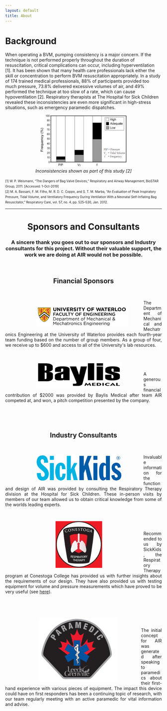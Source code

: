```yaml
---
layout: default
title: About
---
```

# Background
When operating a BVM, pumping consistency is a major concern. If the technique is not performed properly throughout the duration of resuscitation, critical complications can occur, including hyperventilation [1]. It has been shown that many health care professionals lack either the skill or concentration to perform BVM resuscitation appropriately. In a study of 174 trained medical professionals, 88% of participants provided too much pressure, 73.8% delivered excessive volumes of air, and 49% performed the technique at too slow of a rate, which can cause hypoventilation [2]. Respiratory therapists at The Hospital for Sick Children revealed these inconsistencies are even more significant in high-stress situations, such as emergency paramedic dispatches.

<figure align="center">
  <img src="/assets/img/background_data.JPG" width="280" height="170" />
  <figcaption><i>Inconsistencies shown as part of this study [2]</i></figcaption>
</figure>

<font size="-5">[1] W. P. Weismann, “The Dangers of Bag Valve Devices,” Respiratory and Airway Management, BioSTAR Group, 2011. [Accessed: 1-Oct-2019]
<br>
[2] M. A. Bassani, F. M. Filho, M. R. D. C. Coppo, and S. T. M. Marba, “An Evaluation of Peak Inspiratory Pressure, Tidal Volume, and Ventilatory Frequency During Ventilation With a Neonatal Self-Inflating Bag Resuscitator,” Respiratory Care, vol. 57, no. 4, pp. 525–530, Jan. 2012.
</font>

<hr>

# <center> Sponsors and Consultants </center>
### <center>A sincere thank you goes out to our sponsors and Industry consultants for this project. Without their valuable support, the work we are doing at AIR would not be possible. </center>
&nbsp;

## <center> <b> Financial Sponsors </b> </center>

&nbsp;

<a href="https://uwaterloo.ca/mechanical-mechatronics-engineering/" target="_blank"><img src="/assets/img/Waterloo_ENG_MME_Logo.png" style="padding-top:20px; padding-left:100px; padding-right: 50px" width="295" align="left"></a>
<div style="text-align: justify"> <p> The Department of Mechanical and Mechatronics Engineering at the University of Waterloo provides each fourth-year team funding based on the number of group members. As a group of four, we receive up to $600 and access to all of the University's lab resources. </p> </div>

&nbsp;

<a href="https://www.baylismedical.com/" target="_blank"><img src="/assets/img/Baylis_Logotype_black.png" style="padding-left:100px; padding-right: 70px" width="275" align="left"></a>
&nbsp;
<div style="text-align: justify"> <p> A generous financial contribution of $2000 was provided by Baylis Medical after team AIR competed at, and won,  a pitch competition presented by the company. </p> </div>

&nbsp;

&nbsp;

## <center> <b> Industry Consultants </b> </center>

&nbsp;

<a href="http://www.sickkids.ca/AboutSickKids/Directory/Listings/R/Respiratory-Therapy.html" target="_blank"><img src="/assets/img/The_Hospital_for_Sick_Children_Logo.png" style="padding-left:100px; padding-right: 70px" width="275" align="left"></a>
<div style="text-align: justify"> Invaluable information for the function and design of AIR was provided by consulting the Respiratory Therapy division at the Hospital for Sick Children. These in-person visits by members of our team allowed us to obtain critical knowledge from some of the worlds leading experts. </div>

&nbsp;
&nbsp;

<a href="https://www.conestogac.on.ca/fulltime/respiratory-therapy" target="_blank"><img src="/assets/img/conestoga.JPG" style="padding-left:162px; padding-right: 133px" width="150" align="left"></a>

&nbsp;

<div style="text-align: justify"> Recommended to us by SickKids, the Respiratory Therapy program at Conestoga College has provided us with further insights about the requirements of our design. They have also provided us with testing equipment for volume and pressure measurements which have proved to be very useful (see <a href="https://the-air-project.github.io/2020/02/07/seventh_update.html" target="_blank">here</a>). </div>

&nbsp;

&nbsp;


<a href="https://www.leedsgrenville.com/en/government/paramedic-service.aspx" target="_blank"><img src="/assets/img/Paramedic_Logo.png" style="padding-left:106px; padding-right: 76px" width="255" align="left"></a>

&nbsp;

<div style="text-align: justify"> The initial concept for AIR was generated after speaking to paramedics about their first-hand experience with various pieces of equipment. The impact this device could have on first responders has been a continuing topic of research, with our team regularly meeting with an active paramedic for vital information and advise. </div>

&nbsp;

&nbsp;
